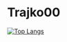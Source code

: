# Trajko00
[![Top Langs](github-readme-stats-blush-psi.vercel.app/api/top-langs/?username=Trajko00&layout=compact&count_private=true)](https://github.com/anuraghazra/github-readme-stats)
